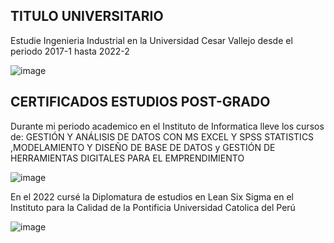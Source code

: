 ## TITULO UNIVERSITARIO 

Estudie Ingenieria Industrial en la Universidad Cesar Vallejo desde el periodo 2017-1 hasta 2022-2 

![image](https://github.com/user-attachments/assets/c91cbc4c-0aaf-405b-8b71-c826f1f7048d)

## CERTIFICADOS ESTUDIOS POST-GRADO 

Durante mi periodo academico en el Instituto de Informatica lleve los cursos de: GESTIÓN Y ANÁLISIS DE DATOS CON MS EXCEL Y SPSS STATISTICS ,MODELAMIENTO Y DISEÑO DE BASE DE DATOS y GESTIÓN DE HERRAMIENTAS DIGITALES PARA EL EMPRENDIMIENTO

![image](https://github.com/user-attachments/assets/87c7b10e-259f-41f5-90b6-609a35b97cc7)

En el 2022 cursé la Diplomatura de estudios en Lean Six Sigma en el Instituto para la Calidad de la Pontificia Universidad Catolica del Perú 

![image](https://github.com/user-attachments/assets/ef3daccb-3dd4-4994-bc60-30faca5a989c)
